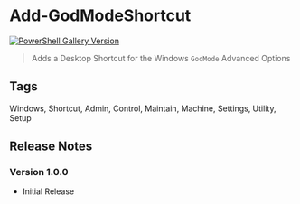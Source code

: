 # Add-GodModeShortcut

[![PowerShell Gallery Version](https://img.shields.io/powershellgallery/v/Add-GodModeShortcut?include_prereleases)](https://www.powershellgallery.com/packages/Add-GodModeShortcut/)
> Adds a Desktop Shortcut for the Windows `GodMode` Advanced Options

## Tags

Windows, Shortcut, Admin, Control, Maintain, Machine, Settings, Utility, Setup

## Release Notes

### Version 1.0.0

- Initial Release


